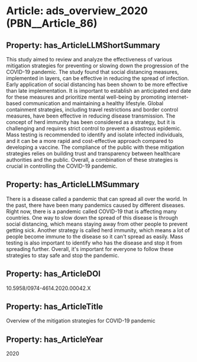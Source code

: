 # Article: __ads_overview_2020__ (PBN__Article_86)

## Property: has_ArticleLLMShortSummary

This study aimed to review and analyze the effectiveness of various mitigation strategies for preventing or slowing down the progression of the COVID-19 pandemic. The study found that social distancing measures, implemented in layers, can be effective in reducing the spread of infection. Early application of social distancing has been shown to be more effective than late implementation. It is important to establish an anticipated end date for these measures and prioritize mental well-being by promoting internet-based communication and maintaining a healthy lifestyle. Global containment strategies, including travel restrictions and border control measures, have been effective in reducing disease transmission. The concept of herd immunity has been considered as a strategy, but it is challenging and requires strict control to prevent a disastrous epidemic. Mass testing is recommended to identify and isolate infected individuals, and it can be a more rapid and cost-effective approach compared to developing a vaccine. The compliance of the public with these mitigation strategies relies on building trust and transparency between healthcare authorities and the public. Overall, a combination of these strategies is crucial in controlling the COVID-19 pandemic.

## Property: has_ArticleLLMSummary

There is a disease called a pandemic that can spread all over the world. In the past, there have been many pandemics caused by different diseases. Right now, there is a pandemic called COVID-19 that is affecting many countries. One way to slow down the spread of this disease is through social distancing, which means staying away from other people to prevent getting sick. Another strategy is called herd immunity, which means a lot of people become immune to the disease so it can't spread as easily. Mass testing is also important to identify who has the disease and stop it from spreading further. Overall, it's important for everyone to follow these strategies to stay safe and stop the pandemic.

## Property: has_ArticleDOI

10.5958/0974-4614.2020.00042.X

## Property: has_ArticleTitle

Overview of the mitigation strategies for COVID-19 pandemic

## Property: has_ArticleYear

2020

